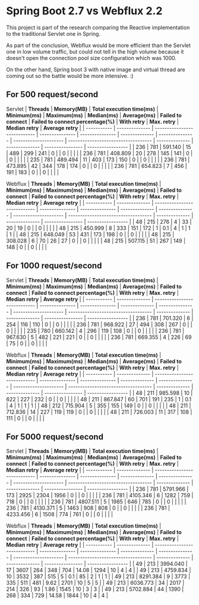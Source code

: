 # Spring Boot 2.7 vs Webflux 2.2

This project is part of the research comparing the Reactive implementation to the traditional Servlet one in Spring.

As part of the conclusion, Webflux would be more efficient than the Servlet one in low volume traffic, 
but could not tell in the high volume because it doesn't open the connection pool size configuration which was 1000.

On the other hand, Spring boot 3 with native image and virtual thread are coming out so the battle would be more intensive. :)

## For 500 request/second
Servlet
| **Threads** | **Memory(MB)** | **Total execution time(ms)** | **Minimum(ms)** | **Maximum(ms)** | **Median(ms)** | **Average(ms)** | **Failed to connect** | **Failed to connect percentage(%)** | **With retry** | **Max. retry** | **Median retry** | **Average retry** |
| ----------- | -------------- | ---------------------------- | --------------- | --------------- | -------------- | --------------- | --------------------- | ----------------------------------- | -------------- | -------------- | ---------------- | ----------------- |
| 236         | 781            | 591.140                      | 15              | 489             | 299            | 241             | 0                     |                                     | 0              |                |                  |                   |
| 236         | 781            | 408.809                      | 20              | 278             | 145            | 141             | 0                     |                                     | 0              |                |                  |                   |
| 235         | 781            | 489.494                      | 11              | 403             | 173            | 150             | 0                     |                                     | 0              |                |                  |                   |
| 236         | 781            | 473.895                      | 42              | 344             | 178            | 174             | 0                     |                                     | 0              |                |                  |                   |
| 236         | 781            | 654.823                      | 7               | 456             | 191            | 183             | 0                     |                                     | 0              |                |                  |                   |

Webflux
| **Threads** | **Memory(MB)** | **Total execution time(ms)** | **Minimum(ms)** | **Maximum(ms)** | **Median(ms)** | **Average(ms)** | **Failed to connect** | **Failed to connect percentage(%)** | **With retry** | **Max. retry** | **Median retry** | **Average retry** |
| ----------- | -------------- | ---------------------------- | --------------- | --------------- | -------------- | --------------- | --------------------- | ----------------------------------- | -------------- | -------------- | ---------------- | ----------------- |
| 48          | 215            | 276                          | 4               | 33              | 20             | 19              | 0                     |                                     | 0              |                |                  |                   |
| 48          | 215            | 450.999                      | 8               | 333             | 151            | 172             | 1                     | 0.1                                 | 4              | 1              | 1                | 1                 |
| 48          | 215            | 648.049                      | 53              | 431             | 173            | 198             | 0                     |                                     | 0              |                |                  |                   |
| 48          | 215            | 308.028                      | 6               | 70              | 26             | 27              | 0                     |                                     | 0              |                |                  |                   |
| 48          | 215            | 507.115                      | 51              | 267             | 149            | 148             | 0                     |                                     | 0              |                |                  |                   |

## For 1000 request/second
Servlet
| **Threads** | **Memory(MB)** | **Total execution time(ms)** | **Minimum(ms)** | **Maximum(ms)** | **Median(ms)** | **Average(ms)** | **Failed to connect** | **Failed to connect percentage(%)** | **With retry** | **Max. retry** | **Median retry** | **Average retry** |
| ----------- | -------------- | ---------------------------- | --------------- | --------------- | -------------- | --------------- | --------------------- | ----------------------------------- | -------------- | -------------- | ---------------- | ----------------- |
| 236         | 781            | 701.320                      | 6               | 254             | 116            | 110             | 0                     |                                     | 0              |                |                  |                   |
| 236         | 781            | 968.922                      | 27              | 494             | 308            | 267             | 0                     |                                     | 0              |                |                  |                   |
| 235         | 780            | 660.142                      | 4               | 296             | 119            | 108             | 0                     |                                     | 0              |                |                  |                   |
| 236         | 781            | 967.630                      | 5               | 482             | 221            | 221             | 0                     |                                     | 0              |                |                  |                   |
| 236         | 781            | 669.355                      | 4               | 226             | 69             | 75              | 0                     |                                     | 0              |                |                  |                   |

Webflux
| **Threads** | **Memory(MB)** | **Total execution time(ms)** | **Minimum(ms)** | **Maximum(ms)** | **Median(ms)** | **Average(ms)** | **Failed to connect** | **Failed to connect percentage(%)** | **With retry** | **Max. retry** | **Median retry** | **Average retry** |
| ----------- | -------------- | ---------------------------- | --------------- | --------------- | -------------- | --------------- | --------------------- | ----------------------------------- | -------------- | -------------- | ---------------- | ----------------- |
| 48          | 211            | 985.598                      | 10              | 622             | 227            | 232             | 0                     |                                     | 0              |                |                  |                   |
| 48          | 211            | 867.847                      | 60              | 701             | 191            | 235             | 1                     | 0.1                                 | 4              | 1              | 1                | 1                 |
| 48          | 212            | 715.904                      | 5               | 355             | 155            | 149             | 0                     |                                     | 0              |                |                  |                   |
| 48          | 211            | 712.836                      | 14              | 227             | 119            | 119             | 0                     |                                     | 0              |                |                  |                   |
| 48          | 211            | 726.003                      | 11              | 317             | 108            | 111             | 0                     |                                     | 0              |                |                  |                   |

## For 5000 request/second
Servlet
| **Threads** | **Memory(MB)** | **Total execution time(ms)** | **Minimum(ms)** | **Maximum(ms)** | **Median(ms)** | **Average(ms)** | **Failed to connect** | **Failed to connect percentage(%)** | **With retry** | **Max. retry** | **Median retry** | **Average retry** |
| ----------- | -------------- | ---------------------------- | --------------- | --------------- | -------------- | --------------- | --------------------- | ----------------------------------- | -------------- | -------------- | ---------------- | ----------------- |
| 236         | 781            | 5791.966                     | 173             | 2925            | 2304           | 1956            | 0                     |                                     | 0              |                |                  |                   |
| 236         | 781            | 4105.346                     | 6               | 1282            | 759            | 718             | 0                     |                                     | 0              |                |                  |                   |
| 236         | 781            | 4807.511                     | 5               | 1985            | 646            | 785             | 0                     |                                     | 0              |                |                  |                   |
| 236         | 781            | 4130.371                     | 5               | 1463            | 908            | 808             | 0                     |                                     | 0              |                |                  |                   |
| 236         | 781            | 4233.456                     | 6               | 1508            | 774            | 761             | 0                     |                                     | 0              |                |                  |                   |

Webflux
| **Threads** | **Memory(MB)** | **Total execution time(ms)** | **Minimum(ms)** | **Maximum(ms)** | **Median(ms)** | **Average(ms)** | **Failed to connect** | **Failed to connect percentage(%)** | **With retry** | **Max. retry** | **Median retry** | **Average retry** |
| ----------- | -------------- | ---------------------------- | --------------- | --------------- | -------------- | --------------- | --------------------- | ----------------------------------- | -------------- | -------------- | ---------------- | ----------------- |
| 49          | 213            | 3994.040                     | 17              | 3607            | 264            | 348             | 704                   | 14.08                               | 1294           | 10             | 4                | 4                 |
| 49          | 213            | 4759.834                     | 10              | 3532            | 387            | 515             | 5                     | 0.1                                 | 85             | 2              | 1                | 1                 |
| 49          | 213            | 8291.384                     | 9               | 3773            | 335            | 511             | 481                   | 9.62                                | 2701           | 10             | 5                | 5                 |
| 49          | 213            | 6036.773                     | 34              | 2017            | 214            | 326             | 93                    | 1.86                                | 1545           | 10             | 3                | 3                 |
| 49          | 213            | 5702.884                     | 44              | 1390            | 268            | 334             | 729                   | 14.58                               | 1844           | 10             | 4                | 4                 |
